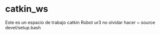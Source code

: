 # catkin_ws

Este es un espacio de trabajo catkin
Robot ur3
no olvidar hacer ~ source devel/setup.bash
